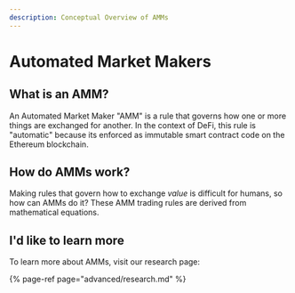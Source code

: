 ```yaml
---
description: Conceptual Overview of AMMs
---
```


# Automated Market Makers

## What is an AMM?

An Automated Market Maker "AMM" is a rule that governs how one or more things are exchanged for another. In the context of DeFi, this rule is "automatic" because its enforced as immutable smart contract code on the Ethereum blockchain.

## How do AMMs work?

Making rules that govern how to exchange _value_ is difficult for humans, so how can AMMs do it? These AMM trading rules are derived from mathematical equations.

## I'd like to learn more

To learn more about AMMs, visit our research page:

{% page-ref page="advanced/research.md" %}

